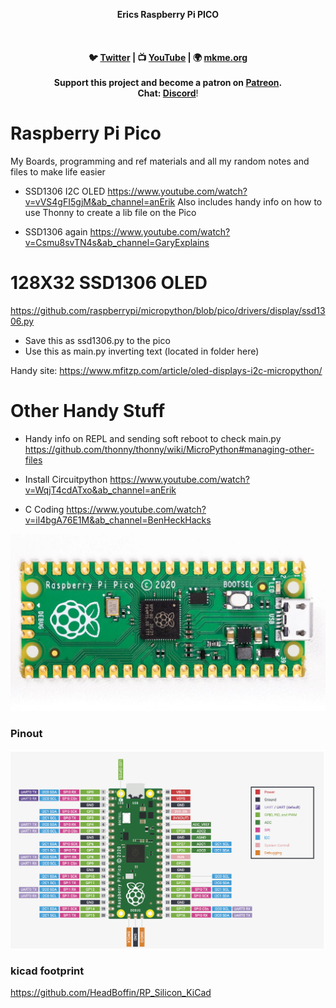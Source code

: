 
<p align="center">
<b>Erics Raspberry Pi PICO<br>
<br><br>
<br>🐦 <a href="https://twitter.com/mkmeorg">Twitter</a>
| 📺 <a href="https://www.youtube.com/mkmeorg">YouTube</a>
| 🌍 <a href="http://www.mkme.org">mkme.org</a><br>
<br>
Support this project and become a patron on <a href="https://www.patreon.com/EricWilliam">Patreon</a>.<br>
Chat: <a href="https://discord.gg/j9S4Fgv">Discord</a></b>!
</p>

# Raspberry Pi Pico
My Boards, programming and ref materials and all my random notes and files to make life easier

- SSD1306 I2C OLED https://www.youtube.com/watch?v=vVS4gFI5gjM&ab_channel=anErik  Also includes handy info on how to use Thonny to create a lib file on the Pico

- SSD1306 again https://www.youtube.com/watch?v=Csmu8svTN4s&ab_channel=GaryExplains


#  128X32 SSD1306 OLED

https://github.com/raspberrypi/micropython/blob/pico/drivers/display/ssd1306.py  
 
-  Save this as ssd1306.py   to the pico
-  Use this as main.py inverting text (located in folder here)

Handy site: https://www.mfitzp.com/article/oled-displays-i2c-micropython/

# Other Handy Stuff

- Handy info on REPL and sending soft reboot to check main.py https://github.com/thonny/thonny/wiki/MicroPython#managing-other-files

- Install Circuitpython https://www.youtube.com/watch?v=WqjT4cdATxo&ab_channel=anErik

-  C Coding https://www.youtube.com/watch?v=il4bgA76E1M&ab_channel=BenHeckHacks

<img src="https://github.com/MKme/raspberrypi/blob/main/Pico/Reference%20Materials/board.jpg" width="700"/>

### Pinout

<img src="https://github.com/MKme/raspberrypi/blob/main/Pico/Reference%20Materials/pinout.PNG" width="700"/>


### kicad footprint

https://github.com/HeadBoffin/RP_Silicon_KiCad